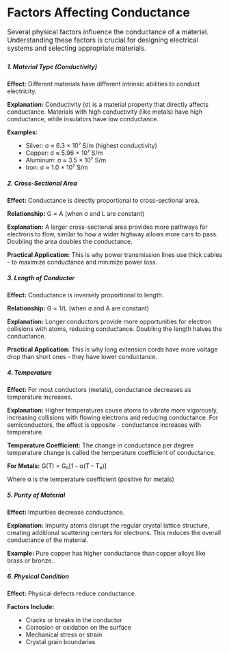 <!-- FACTORS AFFECTING SECTION -->

# Factors Affecting Conductance
                    
<p style="font-size: 1.1em; margin-bottom: 25px;">Several physical factors influence the conductance of a material. Understanding these factors is crucial for designing electrical systems and selecting appropriate materials.</p>

<div class="module">                    
<div class="factor-card">
                        <h5>1. Material Type (Conductivity)</h5>
                        <p><strong>Effect:</strong> Different materials have different intrinsic abilities to conduct electricity.</p>
                        <p style="margin-top: 10px;"><strong>Explanation:</strong> Conductivity (σ) is a material property that directly affects conductance. Materials with high conductivity (like metals) have high conductance, while insulators have low conductance.</p>
                        <p style="margin-top: 10px;"><strong>Examples:</strong></p>
                        <ul style="margin-left: 20px; margin-top: 5px;">
                            <li>Silver: σ ≈ 6.3 × 10⁷ S/m (highest conductivity)</li>
                            <li>Copper: σ ≈ 5.96 × 10⁷ S/m</li>
                            <li>Aluminum: σ ≈ 3.5 × 10⁷ S/m</li>
                            <li>Iron: σ ≈ 1.0 × 10⁷ S/m</li>
                        </ul>
                    </div>
</div>

<div class="module">                  
<div class="factor-card">
                        <h5>2. Cross-Sectional Area</h5>
                        <p><strong>Effect:</strong> Conductance is directly proportional to cross-sectional area.</p>
                        <p style="margin-top: 10px;"><strong>Relationship:</strong> G ∝ A (when σ and L are constant)</p>
                        <p style="margin-top: 10px;"><strong>Explanation:</strong> A larger cross-sectional area provides more pathways for electrons to flow, similar to how a wider highway allows more cars to pass. Doubling the area doubles the conductance.</p>
                        <p style="margin-top: 10px;"><strong>Practical Application:</strong> This is why power transmission lines use thick cables - to maximize conductance and minimize power loss.</p>
                    </div>
</div>

<div class="module">                    
<div class="factor-card">
                        <h5>3. Length of Conductor</h5>
                        <p><strong>Effect:</strong> Conductance is inversely proportional to length.</p>
                        <p style="margin-top: 10px;"><strong>Relationship:</strong> G ∝ 1/L (when σ and A are constant)</p>
                        <p style="margin-top: 10px;"><strong>Explanation:</strong> Longer conductors provide more opportunities for electron collisions with atoms, reducing conductance. Doubling the length halves the conductance.</p>
                        <p style="margin-top: 10px;"><strong>Practical Application:</strong> This is why long extension cords have more voltage drop than short ones - they have lower conductance.</p>
                    </div>
</div>

<div class="module">  
<div class="factor-card">
                        <h5>4. Temperature</h5>
                        <p><strong>Effect:</strong> For most conductors (metals), conductance decreases as temperature increases.</p>
                        <p style="margin-top: 10px;"><strong>Explanation:</strong> Higher temperatures cause atoms to vibrate more vigorously, increasing collisions with flowing electrons and reducing conductance. For semiconductors, the effect is opposite - conductance increases with temperature.</p>
                        <p style="margin-top: 10px;"><strong>Temperature Coefficient:</strong> The change in conductance per degree temperature change is called the temperature coefficient of conductance.</p>
                        <p style="margin-top: 10px;"><strong>For Metals:</strong> G(T) = G₀[1 - α(T - T₀)]</p>
                        <p>Where α is the temperature coefficient (positive for metals)</p>
                    </div>
</div>

<div class="module">                    
<div class="factor-card">
                        <h5>5. Purity of Material</h5>
                        <p><strong>Effect:</strong> Impurities decrease conductance.</p>
                        <p style="margin-top: 10px;"><strong>Explanation:</strong> Impurity atoms disrupt the regular crystal lattice structure, creating additional scattering centers for electrons. This reduces the overall conductance of the material.</p>
                        <p style="margin-top: 10px;"><strong>Example:</strong> Pure copper has higher conductance than copper alloys like brass or bronze.</p>
                    </div>
</div>

<div class="module">                    
<div class="factor-card">
                        <h5>6. Physical Condition</h5>
                        <p><strong>Effect:</strong> Physical defects reduce conductance.</p>
                        <p style="margin-top: 10px;"><strong>Factors Include:</strong></p>
                        <ul style="margin-left: 20px; margin-top: 5px;">
                            <li>Cracks or breaks in the conductor</li>
                            <li>Corrosion or oxidation on the surface</li>
                            <li>Mechanical stress or strain</li>
                            <li>Crystal grain boundaries</li>
                        </ul>
                    </div>
</div>